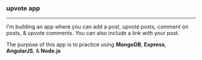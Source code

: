 ### upvote app
--------------

I'm building an app where you can add a post, upvote posts, comment on posts, & upvote comments. You can also include a link with your post.

The purpose of this app is to practice using **MongoDB**, **Express**, **AngularJS**, & **Node.js** 

